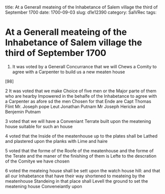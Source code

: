 title: At a Generall meateing of the Inhabetance of Salem village the third of September 1700
date: 1700-09-03
slug: d1e12390
category: SalVRec
tags: 


<div markdown class="doc" id="d1e12390">


# At a Generall meateing of the Inhabetance of Salem village the third of September 1700

1. It was voted by a Generall Concurrance that we will Chews a Comity to agree with a Carpenter to build us a new meaten house

[98]

2 It was voted that we make Choice of five men or the Major parte of them who are hearby Impowered in the behalfe of the Inhabetance to agree with a Carpenter as afore sd the men Chosen for that Ende are Capt Thomas Flint Mr. Joseph pope Leut Jonathan Putnam Mr Joseph Hericke and Benjemin Putnam

3 voted that we will have a Conveniant Terrate built upon the meatening house suitable for such an house

4 voted that the Inside of the meatenhouse up to the plates shall be Lathed and plastered upon the planks with Lime and haire

5 voted that the forme of the Roofe of the meatenhouse and the forme of the Terate and the maner of the finishing of them is Lefte to the descration of the Comitye we have chosen

6 voted the meateing house shall be sett upon the watch house hill: and that all our Inhabetance that have their way shortened to meateing by the meatenhouse Standeing in that place shall Levell the ground to set the meatening house Conveneiantly upon
</div>